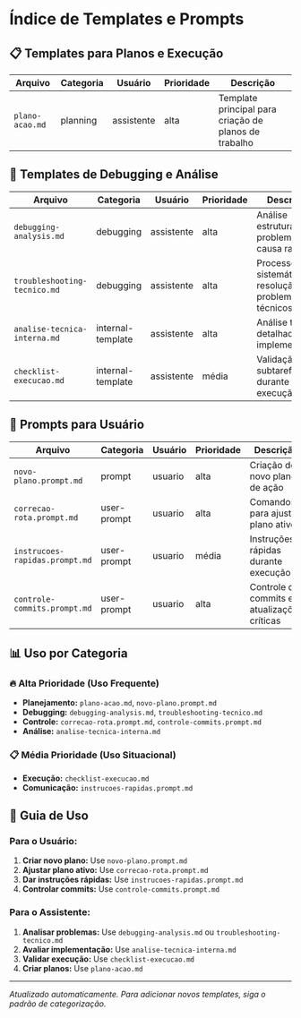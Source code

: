 # Índice de Templates e Prompts

## 📋 Templates para Planos e Execução
| Arquivo | Categoria | Usuário | Prioridade | Descrição |
|---------|-----------|---------|------------|-----------|
| `plano-acao.md` | planning | assistente | alta | Template principal para criação de planos de trabalho |

## 🔧 Templates de Debugging e Análise
| Arquivo | Categoria | Usuário | Prioridade | Descrição |
|---------|-----------|---------|------------|-----------|
| `debugging-analysis.md` | debugging | assistente | alta | Análise estruturada de problemas e causa raiz |
| `troubleshooting-tecnico.md` | debugging | assistente | alta | Processo sistemático de resolução de problemas técnicos |
| `analise-tecnica-interna.md` | internal-template | assistente | alta | Análise técnica detalhada para implementação |
| `checklist-execucao.md` | internal-template | assistente | média | Validação de subtarefas durante execução |

## 🎯 Prompts para Usuário
| Arquivo | Categoria | Usuário | Prioridade | Descrição |
|---------|-----------|---------|------------|-----------|
| `novo-plano.prompt.md` | prompt | usuario | alta | Criação de novo plano de ação |
| `correcao-rota.prompt.md` | user-prompt | usuario | alta | Comandos para ajustar plano ativo |
| `instrucoes-rapidas.prompt.md` | user-prompt | usuario | média | Instruções rápidas durante execução |
| `controle-commits.prompt.md` | user-prompt | usuario | alta | Controle de commits e atualizações críticas |

## 📊 Uso por Categoria

### 🔥 Alta Prioridade (Uso Frequente)
- **Planejamento:** `plano-acao.md`, `novo-plano.prompt.md`
- **Debugging:** `debugging-analysis.md`, `troubleshooting-tecnico.md`
- **Controle:** `correcao-rota.prompt.md`, `controle-commits.prompt.md`
- **Análise:** `analise-tecnica-interna.md`

### 📋 Média Prioridade (Uso Situacional)
- **Execução:** `checklist-execucao.md`
- **Comunicação:** `instrucoes-rapidas.prompt.md`

## 🎯 Guia de Uso

### Para o Usuário:
1. **Criar novo plano:** Use `novo-plano.prompt.md`
2. **Ajustar plano ativo:** Use `correcao-rota.prompt.md`
3. **Dar instruções rápidas:** Use `instrucoes-rapidas.prompt.md`
4. **Controlar commits:** Use `controle-commits.prompt.md`

### Para o Assistente:
1. **Analisar problemas:** Use `debugging-analysis.md` ou `troubleshooting-tecnico.md`
2. **Avaliar implementação:** Use `analise-tecnica-interna.md`
3. **Validar execução:** Use `checklist-execucao.md`
4. **Criar planos:** Use `plano-acao.md`

---
*Atualizado automaticamente. Para adicionar novos templates, siga o padrão de categorização.*
